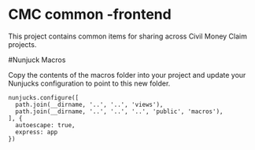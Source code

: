 # CMC common -frontend

This project contains common items for sharing across Civil Money Claim projects. 

#Nunjuck Macros

Copy the contents of the macros folder into your project and update your Nunjucks configuration to point to this new folder.

```
nunjucks.configure([
  path.join(__dirname, '..', '..', 'views'),
  path.join(__dirname, '..', '..', '..', 'public', 'macros'),
], {
  autoescape: true,
  express: app
})
```